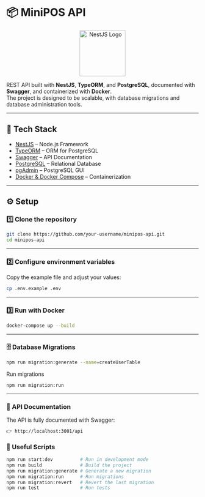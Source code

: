# 📦 MiniPOS API


<p align="center">
  <img src="https://nestjs.com/img/logo-small.svg" alt="NestJS Logo" width="120"/>
</p>

REST API built with **NestJS**, **TypeORM**, and **PostgreSQL**, documented with **Swagger**, and containerized with **Docker**.  
The project is designed to be scalable, with database migrations and database administration tools.

---

## 🚀 Tech Stack

- [NestJS](https://nestjs.com/) – Node.js Framework
- [TypeORM](https://typeorm.io/) – ORM for PostgreSQL
- [Swagger](https://swagger.io/) – API Documentation
- [PostgreSQL](https://www.postgresql.org/) – Relational Database
- [pgAdmin](https://www.pgadmin.org/) – PostgreSQL GUI
- [Docker & Docker Compose](https://www.docker.com/) – Containerization

---

## ⚙️ Setup

### 1️⃣ Clone the repository
```bash
git clone https://github.com/your-username/minipos-api.git
cd minipos-api
```
---

### 2️⃣ Configure environment variables

Copy the example file and adjust your values:

```bash
cp .env.example .env
```
---

### 3️⃣ Run with Docker

```bash
docker-compose up --build
```

---

###  🗄️ Database Migrations
```bash
npm run migration:generate --name=createUserTable
```

Run migrations
```bash
npm run migration:run
```
---

### 📖 API Documentation
The API is fully documented with Swagger:
```bash
👉 http://localhost:3001/api
```

### 🧪 Useful Scripts
```bash
npm run start:dev          # Run in development mode
npm run build              # Build the project
npm run migration:generate # Generate a new migration
npm run migration:run      # Run migrations
npm run migration:revert   # Revert the last migration
npm run test               # Run tests
```
